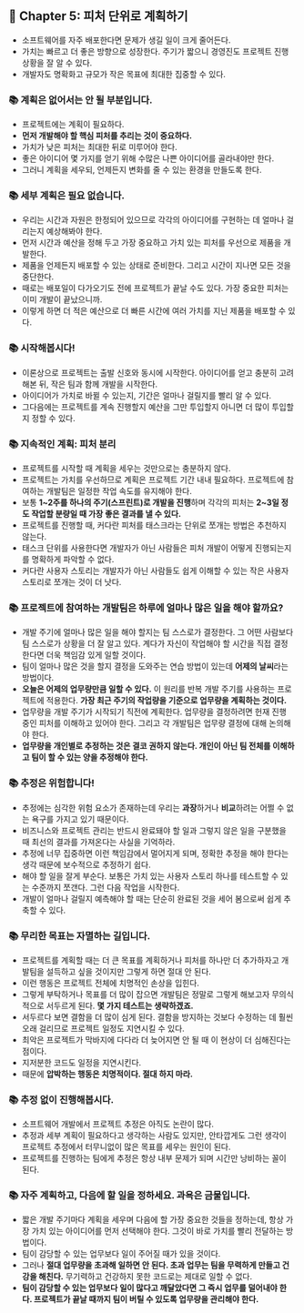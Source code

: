 ## 🌈 Chapter 5: 피처 단위로 계획하기
- 소프트웨어를 자주 배포한다면 문제가 생길 일이 크게 줄어든다.
- 가치는 빠르고 더 좋은 방향으로 성장한다. 주기가 짧으니 경영진도 프로젝트 진행 상황을 잘 알 수 있다.
- 개발자도 명확화고 규모가 작은 목표에 최대한 집중할 수 있다.

### 📚 계획은 없어서는 안 될 부분입니다.
- 프로젝트에는 계획이 필요하다. 
- **먼저 개발해야 할 핵심 피처를 추리는 것이 중요하다.**
- 가치가 낮은 피처는 최대한 뒤로 미루어야 한다.
- 좋은 아이디어 몇 가지를 얻기 위해 수많은 나쁜 아이디어를 골라내야만 한다.
- 그러니 계획을 세우되, 언제든지 변화를 줄 수 있는 환경을 만들도록 한다.

### 📚 세부 계획은 필요 없습니다.
- 우리는 시간과 자원은 한정되어 있으므로 각각의 아이디어를 구현하는 데 얼마나 걸리는지 예상해봐야 한다.
- 먼저 시간과 예산을 정해 두고 가장 중요하고 가치 있는 피처를 우선으로 제품을 개발한다.
- 제품을 언제든지 배포할 수 있는 상태로 준비한다. 그리고 시간이 지나면 모든 것을 중단한다.
- 때로는 배포일이 다가오기도 전에 프로젝트가 끝날 수도 있다. 가장 중요한 피처는 이미 개발이 끝났으니까.
- 이렇게 하면 더 적은 예산으로 더 빠른 시간에 여러 가치를 지닌 제품을 배포할 수 있다.

### 📚 시작해봅시다!
- 이론상으로 프로젝트는 출발 신호와 동시에 시작한다. 아이디어를 얻고 충분히 고려해본 뒤, 작은 팀과 함께 개발을 시작한다.
- 아이디어가 가치로 바뀔 수 있는지, 기간은 얼마나 걸릴지를 빨리 알 수 있다.
- 그다음에는 프로젝트를 계속 진행할지 예산을 그만 투입할지 아니면 더 많이 투입할지 정할 수 있다.

### 📚 지속적인 계획: 피처 분리
- 프로젝트를 시작할 때 계획을 세우는 것만으로는 충분하지 않다.
- 프로젝트는 가치를 우선하므로 계획은 프로젝트 기간 내내 필요하다. 프로젝트에 참여하는 개발팀은 일정한 작업 속도를 유지해야 한다.
- 보통 **1~2주를 하나의 주기(스프린트)로 개발을 진행**하며 각각의 피처는 **2~3일 정도 작업할 분량일 때 가장 좋은 결과를 낼 수 있다.**
- 프로젝트를 진행할 때, 커다란 피처를 태스크라는 단위로 쪼개는 방법은 추천하지 않는다.
- 태스크 단위를 사용한다면 개발자가 아닌 사람들은 피처 개발이 어떻게 진행되는지를 명확하게 파악할 수 없다.
- 커다란 사용자 스토리는 개발자가 아닌 사람들도 쉽게 이해할 수 있는 작은 사용자 스토리로 쪼개는 것이 더 낫다.

### 📚 프로젝트에 참여하는 개발팀은 하루에 얼마나 많은 일을 해야 할까요?
- 개발 주기에 얼마나 많은 일을 해야 할지는 팀 스스로가 결정한다. 그 어떤 사람보다 팀 스스로가 상황을 더 잘 알고 있다. 계다가 자신이 작업해야 할 시간을 직접 결정한다면 더욱 책임감 있게 일할 것이다.
- 팀이 얼마나 많은 것을 할지 결정을 도와주는 연습 방법이 있는데 **어제의 날씨**라는 방법이다.
- **오늘은 어제의 업무량만큼 일할 수 있다.** 이 원리를 반복 개발 주기를 사용하는 프로젝트에 적용한다. **가장 최근 주기의 작업량을 기준으로 업무량을 계획하는 것이다.**
- 업무량을 개발 주기가 시작되기 직전에 계획한다. 업무량을 결정하려면 헌재 진행 중인 피처를 이해하고 있어야 한다. 그리고 각 개발팀은 업무량 결정에 대해 논의해야 한다.
- **업무량을 개인별로 추정하는 것은 결코 권하지 않는다. 개인이 아닌 팀 전체를 이해하고 팀이 할 수 있는 양을 추정해야 한다.**

### 📚 추정은 위험합니다!
- 추정에는 심각한 위험 요소가 존재하는데 우리는 **과장**하거나 **비교**하려는 어쩔 수 없는 욕구를 가지고 있기 때문이다.
- 비즈니스와 프로젝트 관리는 반드시 완료돼야 할 일과 그렇지 않은 일을 구분했을 때 최선의 결과를 가져온다는 사실을 기억하라.
- 추정에 너무 집중하면 이런 책임감에서 멀어지게 되며, 정확한 추정을 해야 한다는 생각 때문에 보수적으로 추정하기 쉽다.
- 해야 할 일을 잘게 부순다. 보통은 가치 있는 사용자 스토리 하나를 테스트할 수 있는 수준까지 쪼갠다. 그런 다음 작업을 시작한다.
- 개발이 얼마나 걸릴지 예측해야 할 때는 단순히 완료된 것을 세어 봄으로써 쉽게 추축할 수 있다.

### 📚 무리한 목표는 자멸하는 길입니다.
- 프로젝트를 계획할 때는 더 큰 목표를 계획하거나 피처를 하나만 더 추가하자고 개발팀을 설득하고 싶을 것이지만 그렇게 하면 절대 안 된다. 
- 이런 행동은 프로젝트 전체에 치명적인 손상을 입힌다.
- 그렇게 부탁하거나 목표를 더 많이 잡으면 개발팀은 정말로 그렇게 해보고자 무의식적으로 서두르게 된다. **몇 가지 테스트는 생략하겠죠.**
- 서두르다 보면 결함을 더 많이 심게 된다. 결함을 방지하는 것보다 수정하는 데 훨씬 오래 걸리므로 프로젝트 일정도 지연시킬 수 있다.
- 최악은 프로젝트가 막바지에 다다라 더 늦어지면 안 될 때 이 현상이 더 심해진다는 점이다.
- 지저분한 코드도 일정을 지연시킨다.
- 때문에 **압박하는 행동은 치명적이다. 절대 하지 마라.**

### 📚 추정 없이 진행해봅시다.
- 소프트웨어 개발에서 프로젝트 추정은 아직도 논란이 많다.
- 추정과 세부 계획이 필요하다고 생각하는 사람도 있지만, 안타깝게도 그런 생각이 프로젝트 추정에서 터무니없이 많은 목표를 세우는 원인이 된다.
- 프로젝트를 진행하는 팀에게 추정은 항상 내부 문제가 되며 시간만 낭비하는 꼴이 된다.

### 📚 자주 계획하고, 다음에 할 일을 정하세요. 과욕은 금물입니다.
- 짧은 개발 주기마다 계획을 세우며 다음에 할 가장 중요한 것들을 정하는데, 항상 가장 가치 있는 아이디어를 먼저 선택해야 한다. 그것이 바로 가치를 빨리 전달하는 방법이다.
- 팀이 감당할 수 있는 업무보다 일이 주어질 때가 있을 것이다.
- 그러나 **절대 업무량을 초과해 일하면 안 된다. 초과 업무는 팀을 무력하게 만들고 건강을 해친다.** 무기력하고 건강하지 못한 코드로는 제대로 일할 수 없다.
- **팀이 감당할 수 있는 업무보다 일이 많다고 깨달았다면 그 즉시 업무를 덜어내야 한다. 프로젝트가 끝날 때까지 팀이 버틸 수 있도록 업무량을 관리해야 한다.**